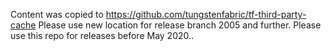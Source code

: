 Content was copied to https://github.com/tungstenfabric/tf-third-party-cache
Please use new location for release branch 2005 and further.
Please use this repo for releases before May 2020..